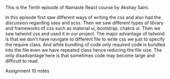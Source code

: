 This is the Tenth episode of Namaste React course by Akshay Saini.

In this episode first saw different ways of writing the css and also had the discussion regarding sass and scss. Then we saw different types of library and frameworks of css such as material ui, bootstrap, chakra ui. Then we saw tailwind css and used it in our project. The major advantage of tailwind is that we don't have navigate to different file to write css we just to specify the require class. And while bundling of code only required code is bundled into the file even we have repeated class hence reducing the file size. The only disadvantage here is that sometimes code may become large and difficult to read.

Assignment 10
notes
